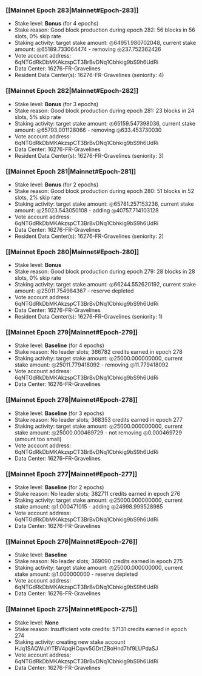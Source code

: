 ### [[Mainnet Epoch 283|Mainnet#Epoch-283]]
* Stake level: **Bonus** (for 4 epochs)
* Stake reason: Good block production during epoch 282: 56 blocks in 56 slots, 0% skip rate
* Staking activity: target stake amount: ◎64951.980702048, current stake amount: ◎65189.733064474 - removing ◎237.752362426
* Vote account address: 6qNTGdRkDbMKAkzspCT3BrBvDNq1Cbhkig9bS9h6UdRi
* Data Center: 16276-FR-Gravelines
* Resident Data Center(s): 16276-FR-Gravelines (seniority: 4)
### [[Mainnet Epoch 282|Mainnet#Epoch-282]]
* Stake level: **Bonus** (for 3 epochs)
* Stake reason: Good block production during epoch 281: 23 blocks in 24 slots, 5% skip rate
* Staking activity: target stake amount: ◎65159.547398036, current stake amount: ◎65793.001128066 - removing ◎633.453730030
* Vote account address: 6qNTGdRkDbMKAkzspCT3BrBvDNq1Cbhkig9bS9h6UdRi
* Data Center: 16276-FR-Gravelines
* Resident Data Center(s): 16276-FR-Gravelines (seniority: 3)
### [[Mainnet Epoch 281|Mainnet#Epoch-281]]
* Stake level: **Bonus** (for 2 epochs)
* Stake reason: Good block production during epoch 280: 51 blocks in 52 slots, 2% skip rate
* Staking activity: target stake amount: ◎65781.257153236, current stake amount: ◎25023.543050108 - adding ◎40757.714103128
* Vote account address: 6qNTGdRkDbMKAkzspCT3BrBvDNq1Cbhkig9bS9h6UdRi
* Data Center: 16276-FR-Gravelines
* Resident Data Center(s): 16276-FR-Gravelines (seniority: 2)
### [[Mainnet Epoch 280|Mainnet#Epoch-280]]
* Stake level: **Bonus**
* Stake reason: Good block production during epoch 279: 28 blocks in 28 slots, 0% skip rate
* Staking activity: target stake amount: ◎66244.552620192, current stake amount: ◎25011.754984367 - reserve depleted
* Vote account address: 6qNTGdRkDbMKAkzspCT3BrBvDNq1Cbhkig9bS9h6UdRi
* Data Center: 16276-FR-Gravelines
* Resident Data Center(s): 16276-FR-Gravelines (seniority: 1)
### [[Mainnet Epoch 279|Mainnet#Epoch-279]]
* Stake level: **Baseline** (for 4 epochs)
* Stake reason: No leader slots; 366782 credits earned in epoch 278
* Staking activity: target stake amount: ◎25000.000000000, current stake amount: ◎25011.779418092 - removing ◎11.779418092
* Vote account address: 6qNTGdRkDbMKAkzspCT3BrBvDNq1Cbhkig9bS9h6UdRi
* Data Center: 16276-FR-Gravelines
### [[Mainnet Epoch 278|Mainnet#Epoch-278]]
* Stake level: **Baseline** (for 3 epochs)
* Stake reason: No leader slots; 368353 credits earned in epoch 277
* Staking activity: target stake amount: ◎25000.000000000, current stake amount: ◎25000.000469729 - not removing ◎0.000469729 (amount too small)
* Vote account address: 6qNTGdRkDbMKAkzspCT3BrBvDNq1Cbhkig9bS9h6UdRi
* Data Center: 16276-FR-Gravelines
### [[Mainnet Epoch 277|Mainnet#Epoch-277]]
* Stake level: **Baseline** (for 2 epochs)
* Stake reason: No leader slots; 382711 credits earned in epoch 276
* Staking activity: target stake amount: ◎25000.000000000, current stake amount: ◎1.000471015 - adding ◎24998.999528985
* Vote account address: 6qNTGdRkDbMKAkzspCT3BrBvDNq1Cbhkig9bS9h6UdRi
* Data Center: 16276-FR-Gravelines
### [[Mainnet Epoch 276|Mainnet#Epoch-276]]
* Stake level: **Baseline**
* Stake reason: No leader slots; 369090 credits earned in epoch 275
* Staking activity: target stake amount: ◎25000.000000000, current stake amount: ◎1.000000000 - reserve depleted
* Vote account address: 6qNTGdRkDbMKAkzspCT3BrBvDNq1Cbhkig9bS9h6UdRi
* Data Center: 16276-FR-Gravelines
### [[Mainnet Epoch 275|Mainnet#Epoch-275]]
* Stake level: **None**
* Stake reason: Insufficient vote credits: 57131 credits earned in epoch 274
* Staking activity: creating new stake account HJq1SAQWuYrTBV4pqHCqvv5GDrtZBoHnd7hf9LUPdaSJ
* Vote account address: 6qNTGdRkDbMKAkzspCT3BrBvDNq1Cbhkig9bS9h6UdRi
* Data Center: 16276-FR-Gravelines